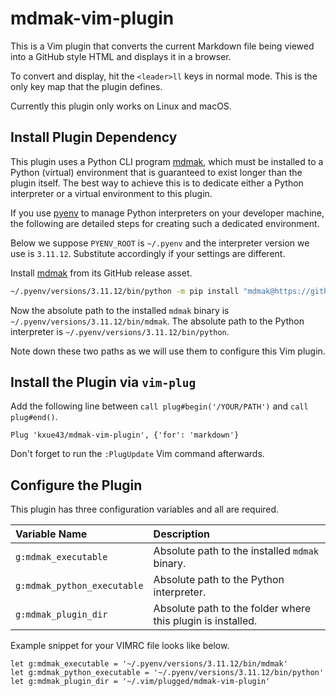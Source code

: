 # mdmak-vim-plugin

This is a Vim plugin that converts the current Markdown file being viewed into a GitHub style HTML and displays
it in a browser.

To convert and display, hit the `<leader>ll` keys in normal mode. This is the only key map that the plugin defines.

Currently this plugin only works on Linux and macOS. 

## Install Plugin Dependency

This plugin uses a Python CLI program [mdmak], which must be installed to a Python (virtual) environment that is
guaranteed to exist longer than the plugin itself. The best way to achieve this is to dedicate either a Python interpreter
or a virtual environment to this plugin.

If you use [pyenv](https://github.com/pyenv/pyenv) to manage Python interpreters on your developer machine, the following
are detailed steps for creating such a dedicated environment.

Below we suppose `PYENV_ROOT` is `~/.pyenv` and the interpreter version we use is `3.11.12`. Substitute accordingly
if your settings are different.

Install [mdmak] from its GitHub release asset.

```bash
~/.pyenv/versions/3.11.12/bin/python -m pip install "mdmak@https://github.com/kxue43/mdmak/releases/download/1.0.0/mdmak-1.0.0-py3-none-any.whl"
```

Now the absolute path to the installed `mdmak` binary is `~/.pyenv/versions/3.11.12/bin/mdmak`.
The absolute path to the Python interpreter is `~/.pyenv/versions/3.11.12/bin/python`.

Note down these two paths as we will use them to configure this Vim plugin.

## Install the Plugin via `vim-plug`

Add the following line between `call plug#begin('/YOUR/PATH')` and `call plug#end()`.

```vimscript
Plug 'kxue43/mdmak-vim-plugin', {'for': 'markdown'}
```

Don't forget to run the `:PlugUpdate` Vim command afterwards.

## Configure the Plugin

This plugin has three configuration variables and all are required.

| Variable Name | Description |
| :----         |  :---       |
| `g:mdmak_executable` | Absolute path to the installed `mdmak` binary. |
| `g:mdmak_python_executable` | Absolute path to the Python interpreter. |
| `g:mdmak_plugin_dir` | Absolute path to the folder where this plugin is installed. |

Example snippet for your VIMRC file looks like below.

```vimscript
let g:mdmak_executable = '~/.pyenv/versions/3.11.12/bin/mdmak'
let g:mdmak_python_executable = '~/.pyenv/versions/3.11.12/bin/python'
let g:mdmak_plugin_dir = '~/.vim/plugged/mdmak-vim-plugin'
```

[mdmak]: https://github.com/kxue43/mdmak

